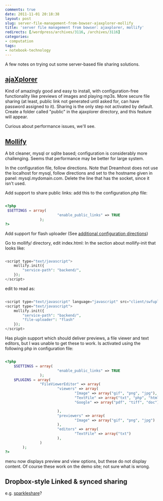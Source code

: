 ```yaml
---
comments: true
date: 2011-11-01 20:18:38
layout: post
slug: server-file-management-from-bowser-ajaxplorer-mollify
title: 'server file management from bowser: ajaxplorer, mollify'
redirects: [/wordpress/archives/3116, /archives/3116]
categories:
- computation
tags:
- notebook-technology
---
```


A few notes on trying out some server-based file sharing solutions.  



##  [ajaXplorer](http://www.ajaxplorer.info/)


Kind of amazingly good and easy to install, with configuration-free functionality like previews of images and playing mp3s. More secure file sharing (at least, public link not generated until asked for, can have password assigned to it).  Sharing is the only step not activated by default.  Create a folder called "public" in the ajaxplorer directory, and this feature will appear.   

Curious about performance issues, we'll see.  



##  [Mollify](http://www.mollify.org/)


A bit cleaner, mysql or sqlite based; configuration is considerably more challenging. Seems that performance may be better for large system.   

In the configuration file, follow directions.  Note that Dreamhost does not use the localhost for mysql, follow directions and set to the hostname given in panel: mysql.mydomain.com.  Delete the line that has the socket, since it isn't used.

Add support to share public links:
add this to the configuration.php file:

```php

<?php
 $SETTINGS = array(
                        "enable_public_links" => TRUE
                );
?>

```



Add support for flash uploader (See [additional configuration directions](http://code.google.com/p/mollify/wiki/ConfigurationAdditionalOptions))

Go to mollify/ directory, edit index.html:
In the section about mollify-init that looks like:

```php

<script type="text/javascript">
    mollify.init({
        "service-path": "backend/",
    });
</script>

```


edit to read as:

```php

<script type="text/javascript" language="javascript" src="client/swfupload.js"></script>
<script type="text/javascript">
    mollify.init({
        "service-path": "backend/",
        "file-uploader": "flash"
    });
</script>

```



Has plugin support which should deliver previews, a file viewer and text editors, but I was unable to get these to work.  Is activated using the following php in configuration file:

```php

<?php
    $SETTINGS = array(
                        "enable_public_links" => TRUE
                );
    $PLUGINS = array(
                "FileViewerEditor" => array(
                        "viewers" => array(
                                "Image" => array("gif", "png", "jpg"),
                                "TextFile" => array("txt", "php", "html"),
                                "Google" => array("pdf", "tiff", "doc")

                        ),
                        "previewers" => array(
                                "Image" => array("gif", "png", "jpg")
                        ),
                        "editors" => array(
                                "TextFile" => array("txt")
                        ),
                )
        );
?>

```

menu now displays preview and view options, but these do not display content.  Of course these work on the demo site; not sure what is wrong.  




## Dropbox-style Linked & synced sharing 


e.g. [sparkleshare](http://sparkleshare.org)?

